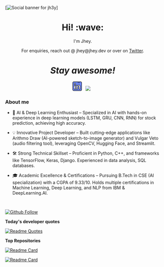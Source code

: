 [![Social banner for jh3y](https://github.com/jh3y/jh3y/raw/master/assets/header-banner--optimized.svg)]
<h1 align='center'> Hi! :wave:</h1>
<p align='center'>
I'm Jhey.
</p>
<p align='center'>For enquiries, reach out @ jhey@jhey.dev or over on <a href="https://twitter.com/jh3yy">Twitter</a>.</p>

<h1 align='center'><i>Stay awesome!</i></h1>
<div align='center'>
  <p align='center'>
    <a href="https://linkedin.com/in/kartikeya-bhatnagar-61533b252"><img height="30" src="https://raw.githubusercontent.com/8bithemant/8bithemant/master/linkedin.png?raw=true"></a>&nbsp;&nbsp;
    <a href="bhanagarkartikeya@gmail.com"><img height="30" src="https://th.bing.com/th/id/OIP.9sT4UWsRfFiy6vPydv3_-QHaHO?pid=ImgDet&rs=1"></a>&nbsp;&nbsp;
  </p>
</div>

### About me

* 🚀 AI & Deep Learning Enthusiast – Specialized in AI with hands-on experience in deep learning models (LSTM, GRU, CNN, RNN) for stock prediction, achieving high accuracy.

* 💡 Innovative Project Developer – Built cutting-edge applications like Arithmo Draw (AI-powered sketch-to-image generator) and Vulgar Veto (audio filtering tool), leveraging OpenCV, Hugging Face, and Streamlit.

* 🛠 Strong Technical Skillset – Proficient in Python, C++, and frameworks like TensorFlow, Keras, Django. Experienced in data analysis, SQL databases.

* 🎓 Academic Excellence & Certifications – Pursuing B.Tech in CSE (AI specialization) with a CGPA of 9.33/10. Holds multiple certifications in Machine Learning, Deep Learning, and NLP from IBM & DeepLearning.AI.

<br/>

[![Github Follow](https://img.shields.io/github/followers/HwangTaehyun?label=Follow%20Me&style=social)](https://github.com/krtkay)

<strong>Today's developer quotes</strong>

[![Readme Quotes](https://quotes-github-readme.vercel.app/api?type=horizontal&theme=swift&border=true)](https://github.com/piyushsuthar/github-readme-quotes)



<strong>Top Repositories</strong>

[![Readme Card](https://github-readme-stats.vercel.app/api/pin/?username=HwangTaehyun&repo=react-native-lottie-splash-screen&theme=swift)](https://github.com/krtkay/DEEP-LEARNING-MODELS-20-INDIAN-STOCKS-DATA-LSTM-CNN-GRU-RNN)

[![Readme Card](https://github-readme-stats.vercel.app/api/pin/?username=HwangTaehyun&repo=github-contributor-stats&theme=swift)](https://github.com/krtkay/HUGGING-FACE-GEMINI-OPENCV-SKETCH-TO-IMAGE-GENERATION)


